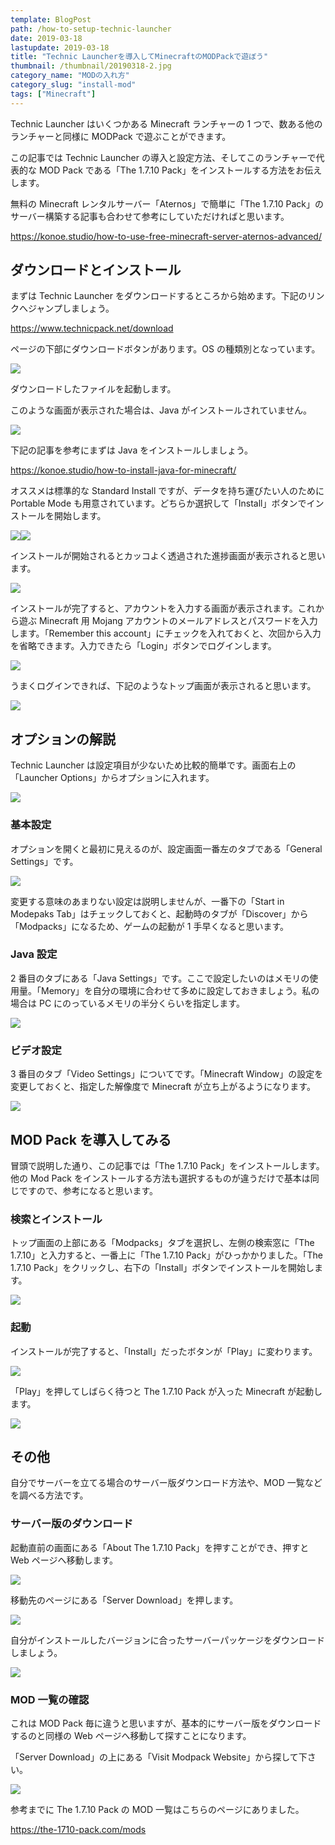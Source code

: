 ```yaml
---
template: BlogPost
path: /how-to-setup-technic-launcher
date: 2019-03-18
lastupdate: 2019-03-18
title: "Technic Launcherを導入してMinecraftのMODPackで遊ぼう"
thumbnail: /thumbnail/20190318-2.jpg
category_name: "MODの入れ方"
category_slug: "install-mod"
tags: ["Minecraft"]
---
```


Technic Launcher はいくつかある Minecraft ランチャーの 1 つで、数ある他のランチャーと同様に MODPack で遊ぶことができます。

この記事では Technic Launcher の導入と設定方法、そしてこのランチャーで代表的な MOD Pack である「The 1.7.10 Pack」をインストールする方法をお伝えします。

無料の Minecraft レンタルサーバー「Aternos」で簡単に「The 1.7.10 Pack」のサーバー構築する記事も合わせて参考にしていただければと思います。

https://konoe.studio/how-to-use-free-minecraft-server-aternos-advanced/

## ダウンロードとインストール

まずは Technic Launcher をダウンロードするところから始めます。下記のリンクへジャンプしましょう。

https://www.technicpack.net/download

ページの下部にダウンロードボタンがあります。OS の種類別となっています。

![](Technic01.png)

ダウンロードしたファイルを起動します。

このような画面が表示された場合は、Java がインストールされていません。

![](Technic02.png)

下記の記事を参考にまずは Java をインストールしましょう。

https://konoe.studio/how-to-install-java-for-minecraft/

オススメは標準的な Standard Install ですが、データを持ち運びたい人のために Portable Mode も用意されています。どちらか選択して「Install」ボタンでインストールを開始します。

![](Technic03.png)![](Technic04.png)

インストールが開始されるとカッコよく透過された進捗画面が表示されると思います。

![](Technic05.png)

インストールが完了すると、アカウントを入力する画面が表示されます。これから遊ぶ Minecraft 用 Mojang アカウントのメールアドレスとパスワードを入力します。「Remember this account」にチェックを入れておくと、次回から入力を省略できます。入力できたら「Login」ボタンでログインします。

![](Technic06.png)

うまくログインできれば、下記のようなトップ画面が表示されると思います。

![](Technic07.png)

## オプションの解説

Technic Launcher は設定項目が少ないため比較的簡単です。画面右上の「Launcher Options」からオプションに入れます。

![](Technic07_1.png)

### 基本設定

オプションを開くと最初に見えるのが、設定画面一番左のタブである「General Settings」です。

![](Technic08.png)

変更する意味のあまりない設定は説明しませんが、一番下の「Start in Modepaks Tab」はチェックしておくと、起動時のタブが「Discover」から「Modpacks」になるため、ゲームの起動が 1 手早くなると思います。

### Java 設定

2 番目のタブにある「Java Settings」です。ここで設定したいのはメモリの使用量。「Memory」を自分の環境に合わせて多めに設定しておきましょう。私の場合は PC にのっているメモリの半分くらいを指定します。

![](Technic09.png)

### ビデオ設定

3 番目のタブ「Video Settings」についてです。「Minecraft Window」の設定を変更しておくと、指定した解像度で Minecraft が立ち上がるようになります。

![](Technic10.png)

## MOD Pack を導入してみる

冒頭で説明した通り、この記事では「The 1.7.10 Pack」をインストールします。他の Mod Pack をインストールする方法も選択するものが違うだけで基本は同じですので、参考になると思います。

### 検索とインストール

トップ画面の上部にある「Modpacks」タブを選択し、左側の検索窓に「The 1.7.10」と入力すると、一番上に「The 1.7.10 Pack」がひっかかりました。「The 1.7.10 Pack」をクリックし、右下の「Install」ボタンでインストールを開始します。

![](Technic11.png)

### 起動

インストールが完了すると、「Install」だったボタンが「Play」に変わります。

![](Technic12_1.png)

「Play」を押してしばらく待つと The 1.7.10 Pack が入った Minecraft が起動します。

![](Technic15.png)

## その他

自分でサーバーを立てる場合のサーバー版ダウンロード方法や、MOD 一覧などを調べる方法です。

### サーバー版のダウンロード

起動直前の画面にある「About The 1.7.10 Pack」を押すことができ、押すと Web ページへ移動します。

![](Technic12.png)

移動先のページにある「Server Download」を押します。

![](Technic13.png)

自分がインストールしたバージョンに合ったサーバーパッケージをダウンロードしましょう。

![](Technic14.png)

### MOD 一覧の確認

これは MOD Pack 毎に違うと思いますが、基本的にサーバー版をダウンロードするのと同様の Web ページへ移動して探すことになります。

「Server Download」の上にある「Visit Modpack Website」から探して下さい。

![](Technic16.png)

参考までに The 1.7.10 Pack の MOD 一覧はこちらのページにありました。

https://the-1710-pack.com/mods

